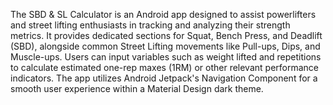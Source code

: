 The SBD & SL Calculator is an Android app designed to assist powerlifters and street lifting enthusiasts in tracking and analyzing their strength metrics. It provides dedicated sections for Squat, Bench Press, and Deadlift (SBD), alongside common Street Lifting movements like Pull-ups, Dips, and Muscle-ups. Users can input variables such as weight lifted and repetitions to calculate estimated one-rep maxes (1RM) or other relevant performance indicators. The app utilizes Android Jetpack's Navigation Component for a smooth user experience within a Material Design dark theme.
